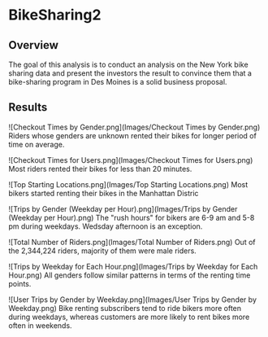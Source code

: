 # BikeSharing2

## Overview 

The goal of this analysis is to conduct an analysis on the New York bike sharing data and present the investors the result to convince them that a bike-sharing program in Des Moines is a solid business proposal.

## Results

![Checkout Times by Gender.png](Images/Checkout Times by Gender.png)
Riders whose genders are unknown rented their bikes for longer period of time on average.

![Checkout Times for Users.png](Images/Checkout Times for Users.png)
Most riders rented their bikes for less than 20 minutes.

![Top Starting Locations.png](Images/Top Starting Locations.png)
Most bikers started renting their bikes in the Manhattan Distric

![Trips by Gender (Weekday per Hour).png](Images/Trips by Gender (Weekday per Hour).png)
The "rush hours" for bikers are 6-9 am and 5-8 pm during weekdays. Wedsday afternoon is an exception.

![Total Number of Riders.png](Images/Total Number of Riders.png)
Out of the 2,344,224 riders, majority of them were male riders.

![Trips by Weekday for Each Hour.png](Images/Trips by Weekday for Each Hour.png)
All genders follow similar patterns in terms of the renting time points.

![User Trips by Gender by Weekday.png](Images/User Trips by Gender by Weekday.png)
Bike renting subscribers tend to ride bikers more often during weekdays, whereas customers are more likely to rent bikes more often in weekends.
